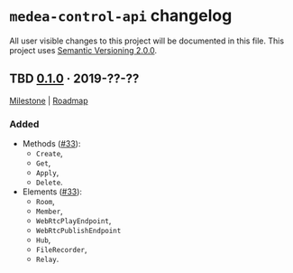 `medea-control-api` changelog
==================================

All user visible changes to this project will be documented in this file. This project uses [Semantic Versioning 2.0.0].




## TBD [0.1.0] · 2019-??-??
[0.1.0]: /../../tree/medea-grpc-proto-0.1.0/proto/grpc

[Milestone](/../../milestone/2) | [Roadmap](/../../issues/27)

### Added

- Methods ([#33](/../../pull/33)):
    - `Create`,
    - `Get`,
    - `Apply`,
    - `Delete`.
- Elements ([#33](/../../pull/33)):
    - `Room`,
    - `Member`,
    - `WebRtcPlayEndpoint`,
    - `WebRtcPublishEndpoint`
    - `Hub`,
    - `FileRecorder`,
    - `Relay`.




[Semantic Versioning 2.0.0]: https://semver.org
